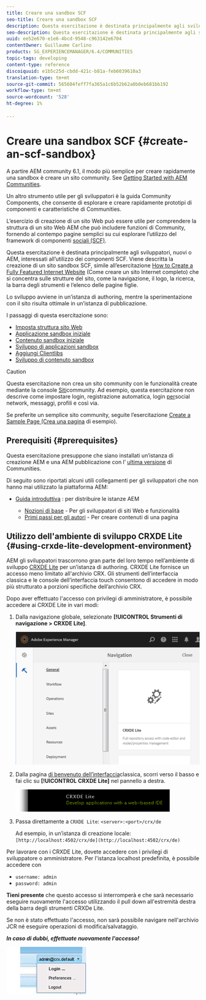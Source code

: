 ```yaml
---
title: Creare una sandbox SCF
seo-title: Creare una sandbox SCF
description: Questa esercitazione è destinata principalmente agli sviluppatori, nuovi o AEM, interessati all’utilizzo dei componenti SCF.  Viene descritto come creare un sito sandbox SCF
seo-description: Questa esercitazione è destinata principalmente agli sviluppatori, nuovi o AEM, interessati all’utilizzo dei componenti SCF.  Viene descritto come creare un sito sandbox SCF
uuid: ee52e670-e1e6-4bcd-9548-c963142e6704
contentOwner: Guillaume Carlino
products: SG_EXPERIENCEMANAGER/6.4/COMMUNITIES
topic-tags: developing
content-type: reference
discoiquuid: e1b5c25d-cbdd-421c-b81a-feb6039610a3
translation-type: tm+mt
source-git-commit: 565604feff7fa365a1c6b52b62a0b0eb681bb192
workflow-type: tm+mt
source-wordcount: '528'
ht-degree: 1%

---
```




# Creare una sandbox SCF {#create-an-scf-sandbox}


A partire AEM community 6.1, il modo più semplice per creare rapidamente una sandbox è creare un sito community. See [Getting Started with AEM Communities](getting-started.md).

Un altro strumento utile per gli sviluppatori è la guida [](components-guide.md)Community Components, che consente di esplorare e creare rapidamente prototipi di componenti e caratteristiche di Communities.

L’esercizio di creazione di un sito Web può essere utile per comprendere la struttura di un sito Web AEM che può includere funzioni di Community, fornendo al contempo pagine semplici su cui esplorare l’utilizzo del framework di componenti [sociali (SCF)](scf.md).

Questa esercitazione è destinata principalmente agli sviluppatori, nuovi o AEM, interessati all’utilizzo dei componenti SCF. Viene descritta la creazione di un sito sandbox SCF, simile all’esercitazione [How to Create a Fully Featured Internet Website](../../help/sites-developing/website.md) (Come creare un sito Internet completo) che si concentra sulle strutture del sito, come la navigazione, il logo, la ricerca, la barra degli strumenti e l’elenco delle pagine figlie.

Lo sviluppo avviene in un’istanza di authoring, mentre la sperimentazione con il sito risulta ottimale in un’istanza di pubblicazione.

I passaggi di questa esercitazione sono:

* [Imposta struttura sito Web](setup-website.md)
* [Applicazione sandbox iniziale](initial-app.md)
* [Contenuto sandbox iniziale](initial-content.md)
* [Sviluppo di applicazioni sandbox](develop-app.md)
* [Aggiungi Clientlibs](add-clientlibs.md)
* [Sviluppo di contenuto sandbox](develop-content.md)

>[!CAUTION]
>
>Questa esercitazione non crea un sito community con le funzionalità create mediante la console [Siti](sites-console.md)community. Ad esempio, questa esercitazione non descrive come impostare login, registrazione automatica, login [per](social-login.md)social network, messaggi, profili e così via.
>
>Se preferite un semplice sito community, seguite l’esercitazione [Create a Sample Page (Crea una pagina](create-sample-page.md) di esempio).

## Prerequisiti {#prerequisites}

Questa esercitazione presuppone che siano installati un’istanza di creazione AEM e una AEM pubblicazione con l’ [ultima versione](deploy-communities.md#latest-releases) di Communities.

Di seguito sono riportati alcuni utili collegamenti per gli sviluppatori che non hanno mai utilizzato la piattaforma AEM:

* [Guida introduttiva](../../help/sites-deploying/deploy.md#getting-started) : per distribuire le istanze AEM

   * [Nozioni di base](../../help/sites-developing/the-basics.md) - Per gli sviluppatori di siti Web e funzionalità
   * [Primi passi per gli autori](../../help/sites-authoring/first-steps.md) - Per creare contenuti di una pagina

## Utilizzo dell&#39;ambiente di sviluppo CRXDE Lite {#using-crxde-lite-development-environment}

AEM gli sviluppatori trascorrono gran parte del loro tempo nell’ambiente di sviluppo [CRXDE Lite](../../help/sites-developing/developing-with-crxde-lite.md) per un’istanza di authoring. CRXDE Lite fornisce un accesso meno limitato all&#39;archivio CRX. Gli strumenti dell’interfaccia classica e le console dell’interfaccia touch consentono di accedere in modo più strutturato a porzioni specifiche dell’archivio CRX.

Dopo aver effettuato l&#39;accesso con privilegi di amministratore, è possibile accedere ai CRXDE Lite in vari modi:

1. Dalla navigazione globale, selezionate **[!UICONTROL Strumenti di navigazione > CRXDE Lite]**.

   ![chlimage_1-350](assets/chlimage_1-350.png)

2. Dalla pagina [di benvenuto dell’interfaccia](http://localhost:4502/welcome.html)classica, scorri verso il basso e fai clic su **[!UICONTROL CRXDE Lite]** nel pannello a destra.

   ![chlimage_1-351](assets/chlimage_1-351.png)

3. Passa direttamente a `CRXDE Lite`: `<server>:<port>/crx/de`

   Ad esempio, in un’istanza di creazione locale: ` [http://localhost:4502/crx/de](http://localhost:4502/crx/de)`

Per lavorare con i CRXDE Lite, dovete accedere con i privilegi di sviluppatore o amministratore. Per l&#39;istanza localhost predefinita, è possibile accedere con

* `username: admin`
* `password: admin`


**Tieni presente** che questo accesso si interromperà e che sarà necessario eseguire nuovamente l&#39;accesso utilizzando il pull down all&#39;estremità destra della barra degli strumenti CRXDe Lite.

Se non è stato effettuato l&#39;accesso, non sarà possibile navigare nell&#39;archivio JCR né eseguire operazioni di modifica/salvataggio.

***In caso di dubbi, effettuate nuovamente l&#39;accesso!***

![chlimage_1-352](assets/chlimage_1-352.png)
